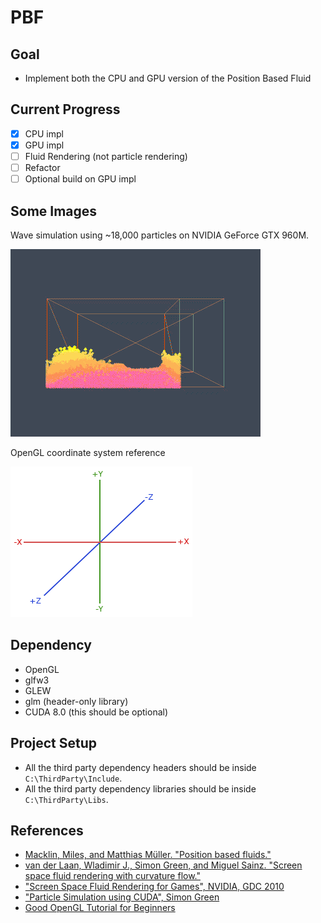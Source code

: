 
# PBF

## Goal

- Implement both the CPU and GPU version of the Position Based Fluid

## Current Progress

- [x] CPU impl
- [x] GPU impl
- [ ] Fluid Rendering (not particle rendering)
- [ ] Refactor
- [ ] Optional build on GPU impl

## Some Images

Wave simulation using ~18,000 particles on NVIDIA GeForce GTX 960M.

![](screenshots/wave.gif)

OpenGL coordinate system reference

![](screenshots/gl_frame.png)

## Dependency

- OpenGL
- glfw3
- GLEW
- glm (header-only library)
- CUDA 8.0 (this should be optional)

## Project Setup

- All the third party dependency headers should be inside `C:\ThirdParty\Include`.
- All the third party dependency libraries should be inside `C:\ThirdParty\Libs`.

## References

- [Macklin, Miles, and Matthias Müller. "Position based fluids."](http://mmacklin.com/pbf_sig_preprint.pdf)
- [van der Laan, Wladimir J., Simon Green, and Miguel Sainz. "Screen space fluid rendering with curvature flow."](https://pdfs.semanticscholar.org/1986/5d92faa033632cc1c8ecf95d12a7400c34f1.pdf)
- ["Screen Space Fluid Rendering for Games", NVIDIA, GDC 2010](http://developer.download.nvidia.com/presentations/2010/gdc/Direct3D_Effects.pdf)
- ["Particle Simulation using CUDA", Simon Green](http://developer.download.nvidia.com/assets/cuda/files/particles.pdf)
- [Good OpenGL Tutorial for Beginners](https://learnopengl.com/)